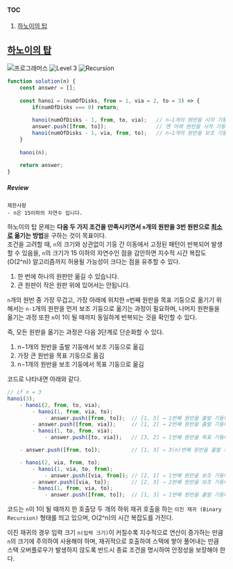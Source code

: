 #### TOC
1. [하노이의 탑](#하노이의-탑)

## [하노이의 탑](https://school.programmers.co.kr/learn/courses/30/lessons/12946)

<img src="https://img.shields.io/badge/-프로그래머스-1e2a3c" alt="프로그래머스"/> <img src="https://img.shields.io/badge/-Level 3-orange" alt="Level 3"/> <img src="https://img.shields.io/badge/-Recursion-violet" alt="Recursion"/> 

```js
function solution(n) {
    const answer = [];
        
    const hanoi = (numOfDisks, from = 1, via = 2, to = 3) => {
        if(numOfDisks === 0) return;
        
        hanoi(numOfDisks - 1, from, to, via);   // n−1개의 원반을 시작 기둥에서 보조 기둥으로
        answer.push([from, to]);                // 맨 아래 원반을 시작 기둥에서 목표 기둥으로
        hanoi(numOfDisks - 1, via, from, to);   // n−1개의 원반을 보조 기둥에서 목표 기둥으로
    }
    
    hanoi(n);
    
    return answer;
}
```

##### Review 

```
제한사항
- n은 15이하의 자연수 입니다.
```

하노이의 탑 문제는 **다음 두 가지 조건을 만족시키면서 `n`개의 원판을 3번 원판으로 <u>최소로</u> 옮기는 방법**을 구하는 것이 목표이다.  
조건을 고려할 때, `n`의 크기와 상관없이 기둥 간 이동에서 고정된 패턴이 반복되어 발생할 수 있음을, `n`의 크기가 15 이하의 자연수인 점을 감안하면 지수적 시간 복잡도(O(2^n)) 알고리즘까지 허용될 가능성이 크다는 점을 유추할 수 있다.  

1. 한 번에 하나의 원판만 옮길 수 있습니다.
2. 큰 원판이 작은 원판 위에 있어서는 안됩니다.

`n`개의 원반 중 가장 무겁고, 가장 아래에 위치한 `n`번째 원판을 목표 기둥으로 옮기기 위해서는 `n-1`개의 원판을 먼저 보조 기둥으로 옮기는 과정이 필요하며, 나머지 원판들을 옮기는 과정 또한 `n`이 1이 될 때까지 동일하게 반복되는 것을 확인할 수 있다.  

즉, 모든 원판을 옮기는 과정은 다음 3단계로 단순화할 수 있다. 

1. n−1개의 원반을 출발 기둥에서 보조 기둥으로 옮김
2. 가장 큰 원반을 목표 기둥으로 옮김
3. n−1개의 원반을 보조 기둥에서 목표 기둥으로 옮김

코드로 나타내면 아래와 같다. 

```js
// if n = 3 
hanoi(3);                    
    - hanoi(2, from, to, via);         
        - hanoi(1, from, via, to);  
            - answer.push([from, to]);  // [1, 3] → 1번째 원반을 출발 기둥에서 목표 기둥으로 이동 
        - answer.push([from, via]);     // [1, 2] → 2번째 원반을 출발 기둥에서 보조 기둥으로 이동
        - hanoi(1, to, from, via); 
            - answer.push([to, via]);   // [3, 2] → 1번째 원반을 목표 기둥에서 보조 기둥으로 이동 

    - answer.push([from, to]);          // [1, 3] → 3(n)번째 원반을 출발 기둥에서 목표 기둥으로 이동 ✅

    - hanoi(2, via, from, to);   
        - hanoi(1, via, to, from);      
            - answer.push([via, from]); // [2, 1] → 1번째 원반을 보조 기둥에서 출발 기둥으로 이동 
        - answer.push([via, to]);       // [2, 3] → 2번째 원반을 보조 기둥에서 목표 기둥으로 이동
        - hanoi(1, from, via, to); 
            - answer.push([from, to]);  // [1, 3] → 1번째 원반을 출발 기둥에서 목표 기둥으로 이동 
```

코드는 `n`이 1이 될 때까지 한 호출당 두 개의 하위 재귀 호출을 하는 `이진 재귀 (Binary Recursion)` 형태를 띄고 있으며, O(2^n)의 시간 복잡도를 가진다. 

이진 재귀의 경우 입력 크기 `n(입력 크기)`이 커질수록 지수적으로 연산이 증가하는 만큼 `n`의 크기에 주의하여 사용해야 하며, 재귀적으로 호출하여 스택에 쌓아 풀어내는 만큼 스택 오버플로우가 발생하지 않도록 반드시 종료 조건을 명시하여 안정성을 보장해야 한다.
